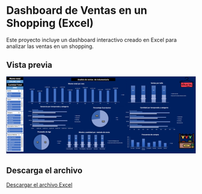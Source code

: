 # Dashboard de Ventas en un Shopping (Excel)

Este proyecto incluye un dashboard interactivo creado en Excel para analizar las ventas en un shopping.

## Vista previa
![Dashboard de ejemplo](https://github.com/Lautaro-Falco/Portfolio-Data-Analytics/blob/main/Excel_Project/PortfolioExcel.PNG)

## Descarga el archivo
[Descargar el archivo Excel](https://github.com/Lautaro-Falco/Portfolio-Data-Analytics/blob/main/Excel_Project/PF.LautaroFalco.xlsx)

